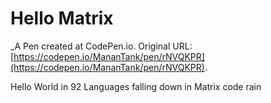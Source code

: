 # Hello Matrix
 _A Pen created at CodePen.io. Original URL: [https://codepen.io/MananTank/pen/rNVQKPR](https://codepen.io/MananTank/pen/rNVQKPR).

 Hello World in 92 Languages falling down in Matrix code rain